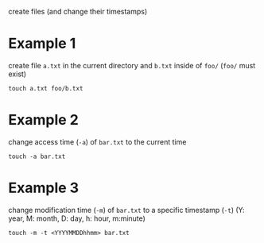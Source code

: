 create files (and change their timestamps)

# Example 1
create file `a.txt` in the current directory and `b.txt` inside of
`foo/` (`foo/` must exist)
```
touch a.txt foo/b.txt
```

# Example 2
change access time (`-a`) of `bar.txt` to the current time
```
touch -a bar.txt
```

# Example 3
change modification time (`-m`) of `bar.txt` to a specific timestamp
(`-t`)
(Y: year, M: month, D: day, h: hour, m:minute)
```
touch -m -t <YYYYMMDDhhmm> bar.txt
```
